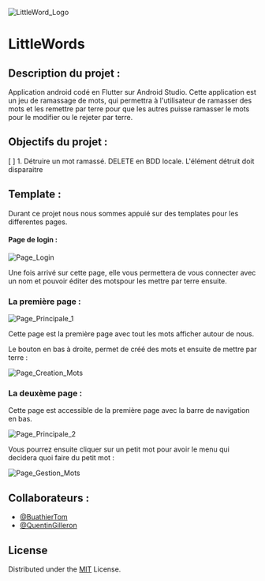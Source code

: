 

![LittleWord_Logo](https://user-images.githubusercontent.com/97435667/223672992-1b340f00-3841-44f1-b77b-2f41cabc044d.png)


# LittleWords

## Description du projet :

Application android codé en Flutter sur Android Studio. Cette application est un jeu de ramassage de mots, qui permettra à l'utilisateur de ramasser des mots et les remettre par terre pour que les autres puisse ramasser le mots pour le modifier ou le rejeter par terre.

## Objectifs du projet :

[ ] 1. Détruire un mot ramassé. DELETE en BDD locale. L'élément détruit doit disparaitre  


## Template :

Durant ce projet nous nous sommes appuié sur des templates pour les differentes pages.

#### Page de login :

![Page_Login](https://user-images.githubusercontent.com/97435667/223670999-de01976c-db3a-4932-93e5-b120779e758e.png)

Une fois arrivé sur cette page, elle vous permettera de vous connecter avec un nom et pouvoir éditer des motspour les mettre par terre ensuite.

### La première page :

![Page_Principale_1](https://user-images.githubusercontent.com/97435667/223671581-e721c427-80fa-4d5f-9c2d-a164fb94032a.png)

Cette page est la première page avec tout les mots afficher autour de nous. 

Le bouton en bas à droite, permet de créé des mots et ensuite de mettre par terre :

![Page_Creation_Mots](https://user-images.githubusercontent.com/97435667/223671973-bfd20c5c-b82b-4de8-a944-8a819afb9d13.png)

### La deuxème page :

Cette page est accessible de la première page avec la barre de navigation en bas. 

![Page_Principale_2](https://user-images.githubusercontent.com/97435667/223672210-d3f6e2bf-31ea-407b-b15f-69ebc239d80d.png)

Vous pourrez ensuite cliquer sur un petit mot pour avoir le menu qui decidera quoi faire du petit mot :

![Page_Gestion_Mots](https://user-images.githubusercontent.com/97435667/223672518-4a49c828-869b-4345-b57a-98dcded5afeb.png)



## Collaborateurs :

- [@BuathierTom](https://github.com/BuathierTom)
- [@QuentinGilleron](https://github.com/QuentinGilleron)


## License
Distributed under the [MIT](https://choosealicense.com/licenses/mit/) License.


